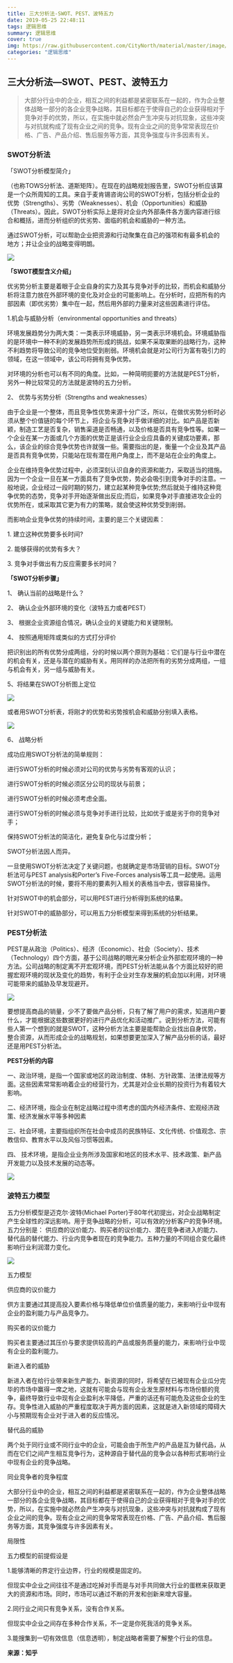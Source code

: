 ```yaml
---
title: 三大分析法-SWOT、PEST、波特五力
date: 2019-05-25 22:48:11
tags: 逻辑思维
summary: 逻辑思维
cover: true
img: https://raw.githubusercontent.com/CityNorth/material/master/image/sandafenxifa.png
categories: "逻辑思维"
---
```


## 三大分析法—SWOT、PEST、波特五力


> 大部分行业中的企业，相互之间的利益都是紧密联系在一起的，作为企业整体战略一部分的各企业竞争战略，其目标都在于使得自己的企业获得相对于竞争对手的优势，所以，在实施中就必然会产生冲突与对抗现象，这些冲突与对抗就构成了现有企业之间的竞争。现有企业之间的竞争常常表现在价格、广告、产品介绍、售后服务等方面，其竞争强度与许多因素有关。

### SWOT分析法


「SWOT分析模型简介」

（也称TOWS分析法、道斯矩阵）。在现在的战略规划报告里，SWOT分析应该算是一个众所周知的工具。来自于麦肯锡咨询公司的SWOT分析，包括分析企业的优势（Strengths）、劣势（Weaknesses）、机会（Opportunities）和威胁（Threats）。因此，SWOT分析实际上是将对企业内外部条件各方面内容进行综合和概括，进而分析组织的优劣势、面临的机会和威胁的一种方法。

  

通过SWOT分析，可以帮助企业把资源和行动聚集在自己的强项和有最多机会的地方；并让企业的战略变得明朗。

  

![](三大分析法/1.png)
  

**「SWOT模型含义介绍」**

优劣势分析主要是着眼于企业自身的实力及其与竞争对手的比较，而机会和威胁分析将注意力放在外部环境的变化及对企业的可能影响上。在分析时，应把所有的内部因素（即优劣势）集中在一起，然后用外部的力量来对这些因素进行评估。

  

1.机会与威胁分析（environmental opportunities and threats）

环境发展趋势分为两大类：一类表示环境威胁，另一类表示环境机会。环境威胁指的是环境中一种不利的发展趋势所形成的挑战，如果不采取果断的战略行为，这种不利趋势将导致公司的竞争地位受到削弱。环境机会就是对公司行为富有吸引力的领域，在这一领域中，该公司将拥有竞争优势。

  

对环境的分析也可以有不同的角度。比如，一种简明扼要的方法就是PEST分析，另外一种比较常见的方法就是波特的五力分析。

  

2、 优势与劣势分析（Strengths and weaknesses）

由于企业是一个整体，而且竞争性优势来源十分广泛，所以，在做优劣势分析时必须从整个价值链的每个环节上，将企业与竞争对手做详细的对比。如产品是否新颖，制造工艺是否复杂，销售渠道是否畅通，以及价格是否具有竞争性等。如果一个企业在某一方面或几个方面的优势正是该行业企业应具备的关键成功要素，那么，该企业的综合竞争优势也许就强一些。需要指出的是，衡量一个企业及其产品是否具有竞争优势，只能站在现有潜在用户角度上，而不是站在企业的角度上。

  

企业在维持竞争优势过程中，必须深刻认识自身的资源和能力，采取适当的措施。因为一个企业一旦在某一方面具有了竞争优势，势必会吸引到竞争对手的注意。一般地说，企业经过一段时期的努力，建立起某种竞争优势;然后就处于维持这种竞争优势的态势，竞争对手开始逐渐做出反应;而后，如果竞争对手直接进攻企业的优势所在，或采取其它更为有力的策略，就会使这种优势受到削弱。

  

而影响企业竞争优势的持续时间，主要的是三个关键因素：

1\. 建立这种优势要多长时间?

2\. 能够获得的优势有多大？

3\. 竞争对手做出有力反应需要多长时间？

  

**「SWOT分析步骤」**

1、 确认当前的战略是什么？

2、 确认企业外部环境的变化（波特五力或者PEST）

3、 根据企业资源组合情况，确认企业的关键能力和关键限制。

4、 按照通用矩阵或类似的方式打分评价

  

把识别出的所有优势分成两组，分的时候以两个原则为基础：它们是与行业中潜在的机会有关，还是与潜在的威胁有关。用同样的办法把所有的劣势分成两组，一组与机会有关，另一组与威胁有关。

  

5、将结果在SWOT分析图上定位

  

![](三大分析法/2.gif)
  

或者用SWOT分析表，将刚才的优势和劣势按机会和威胁分别填入表格。

  
![](三大分析法/3.jpg)


6、 战略分析

成功应用SWOT分析法的简单规则：

进行SWOT分析的时候必须对公司的优势与劣势有客观的认识；

进行SWOT分析的时候必须区分公司的现状与前景；

进行SWOT分析的时候必须考虑全面。

进行SWOT分析的时候必须与竞争对手进行比较，比如优于或是劣于你的竞争对手；

保持SWOT分析法的简洁化，避免复杂化与过度分析；

SWOT分析法因人而异。

  

一旦使用SWOT分析法决定了关键问题，也就确定是市场营销的目标。SWOT分析法可与PEST analysis和Porter’s Five-Forces analysis等工具一起使用。运用SWOT分析法的时候，要将不用的要素列入相关的表格当中去，很容易操作。

  

针对SWOT中的机会部分，可以用PEST进行分析得到系统的结果。

针对SWOT中的威胁部分，可以用五力分析模型来得到系统的分析结果。

  

### PEST分析法

PEST是从政治（Politics）、经济（Economic）、社会（Society）、技术（Technology）四个方面，基于公司战略的眼光来分析企业外部宏观环境的一种方法。公司战略的制定离不开宏观环境，而PEST分析法能从各个方面比较好的把握宏观环境的现状及变化的趋势，有利于企业对生存发展的机会加以利用，对环境可能带来的威胁及早发现避开。

  

![](三大分析法/4.png)
  

要想提高商品的销量，少不了要做产品分析，只有了解了用户的需求，知道用户要什么，才能根据这些数据更好的进行产品优化和活动推广。说到分析方法，可能有些人第一个想到的就是SWOT，这种分析方法主要是能帮助企业找出自身优势，整合资源，从而形成企业的战略规划，如果想要更加深入了解产品分析的话，最好还是用PEST分析法。

  

**PEST分析的内容**

一、政治环境，是指一个国家或地区的政治制度、体制、方针政策、法律法规等方面。这些因素常常影响着企业的经营行为，尤其是对企业长期的投资行为有着较大影响。

二、经济环境，指企业在制定战略过程中须考虑的国内外经济条件、宏观经济政策、经济发展水平等多种因素

三、社会环境，主要指组织所在社会中成员的民族特征、文化传统、价值观念、宗教信仰、教育水平以及风俗习惯等因素。

四、 技术环境，是指企业业务所涉及国家和地区的技术水平、技术政策、新产品开发能力以及技术发展的动态等。

  

![](三大分析法/5.png)
  

### 波特五力模型


五力分析模型是迈克尔·波特(Michael Porter)于80年代初提出，对企业战略制定产生全球性的深远影响。用于竞争战略的分析，可以有效的分析客户的竞争环境。五力分别是： 供应商的议价能力、购买者的议价能力、潜在竞争者进入的能力、替代品的替代能力、行业内竞争者现在的竞争能力。五种力量的不同组合变化最终影响行业利润潜力变化。

  

![](三大分析法/6.png)
  

五力模型

供应商的议价能力

供方主要通过其提高投入要素价格与降低单位价值质量的能力，来影响行业中现有企业的盈利能力与产品竞争力。

  

购买者的议价能力

购买者主要通过其压价与要求提供较高的产品或服务质量的能力，来影响行业中现有企业的盈利能力。

  

新进入者的威胁

新进入者在给行业带来新生产能力、新资源的同时，将希望在已被现有企业瓜分完毕的市场中赢得一席之地，这就有可能会与现有企业发生原材料与市场份额的竞争，最终导致行业中现有企业盈利水平降低，严重的话还有可能危及这些企业的生存。竞争性进入威胁的严重程度取决于两方面的因素，这就是进入新领域的障碍大小与预期现有企业对于进入者的反应情况。

  

替代品的威胁

两个处于同行业或不同行业中的企业，可能会由于所生产的产品是互为替代品，从而在它们之间产生相互竞争行为，这种源自于替代品的竞争会以各种形式影响行业中现有企业的竞争战略。

  

同业竞争者的竞争程度

大部分行业中的企业，相互之间的利益都是紧密联系在一起的，作为企业整体战略一部分的各企业竞争战略，其目标都在于使得自己的企业获得相对于竞争对手的优势，所以，在实施中就必然会产生冲突与对抗现象，这些冲突与对抗就构成了现有企业之间的竞争。现有企业之间的竞争常常表现在价格、广告、产品介绍、售后服务等方面，其竞争强度与许多因素有关。

  

局限性

五力模型的前提假设是

1.能够清晰的界定行业边界，行业的规模是固定的。

但现实中企业之间往往不是通过吃掉对手而是与对手共同做大行业的蛋糕来获取更大的资源和市场。同时，市场可以通过不断的开发和创新来增大容量。

2.同行业之间只有竞争关系，没有合作关系。

但现实中企业之间存在多种合作关系，不一定是你死我活的竞争关系。

3.能搜集到一切有效信息（信息透明），制定战略者需要了解整个行业的信息。


**来源：知乎**